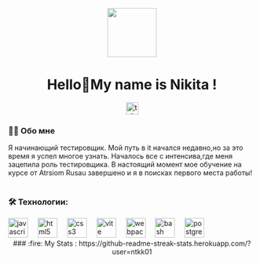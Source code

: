 <div id="header" align="center">
  <img src="https://media.giphy.com/media/M9gbBd9nbDrOTu1Mqx/giphy.gif" width="100"/>
</div> 
<h1 align="center">Hello👋My name is Nikita !</h1>

<div align="center">
  </a>
  <a href="https://t.me/ntkk01" target="_blank">
    <img src="https://img.shields.io/static/v1?message=Telegram&logo=telegram&label=&color=2CA5E0&logoColor=white&labelColor=&style=for-the-badge" height="25" alt="telegram logo"  />
  </a>
<h3 align="left">👩‍💻  Обо мне</h3>
<p align="left">Я начинающий тестировщик. Мой путь в it начался недавно,но за это время я успел многое узнать. Началось все с интенсива,где меня зацепила роль тестировщика. В настоящий момент мое обучение на курсе от Atrsiom Rusau завершено и я в поисках первого места работы!<br><br>
<h3 align="left">🛠 Технологии:</h3>
<div align="left">
  <img src="https://cdn.jsdelivr.net/gh/devicons/devicon/icons/javascript/javascript-original.svg" height="40" alt="javascript logo"  />
  <img width="12" />
  <img src="https://cdn.jsdelivr.net/gh/devicons/devicon/icons/html5/html5-original.svg" height="40" alt="html5 logo"  />
  <img width="12" />
  <img src="https://cdn.jsdelivr.net/gh/devicons/devicon/icons/css3/css3-original.svg" height="40" alt="css3 logo"  />
  <img width="12" />
  <img src="https://skillicons.dev/icons?i=vite" height="40" alt="vite logo"  />
  <img width="12" />
  <img src="https://cdn.simpleicons.org/webpack/8DD6F9" height="40" alt="webpack logo"  />
  <img width="12" />
  <img src="https://cdn.simpleicons.org/gnubash/4EAA25" height="40" alt="bash logo"  />
  <img width="12" />
  <img src="https://skillicons.dev/icons?i=postgres" height="40" alt="postgresql logo"  />
</div>
### :fire: My Stats :
https://github-readme-streak-stats.herokuapp.com/?user=ntkk01


###
